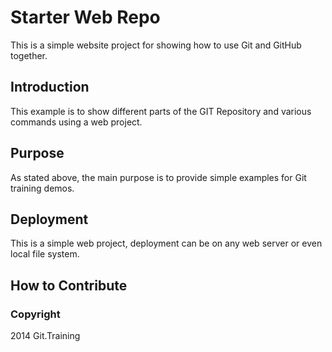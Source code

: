 # Starter Web Repo

This is a simple website project for showing how to use Git and GitHub together.

## Introduction
This example is to show different parts of the GIT Repository and various commands using a web project.

## Purpose

As stated above, the main purpose is to provide simple examples for Git training demos.

## Deployment
This is a simple web project, deployment can be on any web server or even local file system.

## How to Contribute

### Copyright

2014 Git.Training